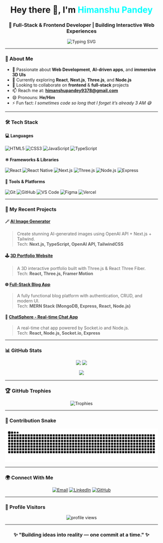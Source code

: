 <!-- 👋 Hi, I'm Himanshu Pandey -->

<h1 align="center">Hey there 👋, I'm <span style="color:#00FFFF;">Himanshu Pandey</span></h1>
<h3 align="center">🚀 Full-Stack & Frontend Developer | Building Interactive Web Experiences</h3>

<p align="center">
  <img src="https://readme-typing-svg.demolab.com?font=Fira+Code&duration=2000&pause=1000&color=00FFFF&center=true&vCenter=true&width=600&lines=Frontend+Developer;Full+Stack+Explorer;AI+and+3D+Web+Enthusiast;Always+Learning+New+Tech!" alt="Typing SVG" />
</p>

---

### 🧠 About Me

- 👀 Passionate about **Web Development**, **AI-driven apps**, and **immersive 3D UIs**  
- 🌱 Currently exploring **React**, **Next.js**, **Three.js**, and **Node.js**  
- 💞️ Looking to collaborate on **frontend** & **full-stack** projects  
- 📫 Reach me at: **[himanshupandey9378@gmail.com](mailto:himanshupandey9378@gmail.com)**  
- 😄 Pronouns: **He/Him**  
- ⚡ Fun fact: *I sometimes code so long that I forget it’s already 3 AM 😅*  

---

### 🛠️ Tech Stack  

#### 💻 Languages  
![HTML5](https://img.shields.io/badge/-HTML5-E34F26?logo=html5&logoColor=white)
![CSS3](https://img.shields.io/badge/-CSS3-1572B6?logo=css3&logoColor=white)
![JavaScript](https://img.shields.io/badge/-JavaScript-F7DF1E?logo=javascript&logoColor=black)
![TypeScript](https://img.shields.io/badge/-TypeScript-3178C6?logo=typescript&logoColor=white)
 
#### ⚛️ Frameworks & Libraries  
![React](https://img.shields.io/badge/-React-61DAFB?logo=react&logoColor=black)
![React Native](https://img.shields.io/badge/-React%20Native-61DAFB?logo=react&logoColor=black)
![Next.js](https://img.shields.io/badge/-Next.js-000000?logo=next.js&logoColor=white)
![Three.js](https://img.shields.io/badge/-Three.js-000000?logo=three.js&logoColor=white)
![Node.js](https://img.shields.io/badge/-Node.js-339933?logo=node.js&logoColor=white)
![Express](https://img.shields.io/badge/-Express.js-000000?logo=express&logoColor=white)

#### 🧰 Tools & Platforms  
![Git](https://img.shields.io/badge/-Git-F05032?logo=git&logoColor=white)
![GitHub](https://img.shields.io/badge/-GitHub-181717?logo=github&logoColor=white)
![VS Code](https://img.shields.io/badge/-VS_Code-0078D4?logo=visual-studio-code&logoColor=white)
![Figma](https://img.shields.io/badge/-Figma-F24E1E?logo=figma&logoColor=white)
![Vercel](https://img.shields.io/badge/-Vercel-000000?logo=vercel&logoColor=white)

---

### 💼 My Recent Projects  

#### 🪄 [AI Image Generator](https://github.com/Himanshu817324/AI-Image-Generator)
> Create stunning AI-generated images using OpenAI API + Next.js + Tailwind.  
Tech: **Next.js, TypeScript, OpenAI API, TailwindCSS**

#### 🕹️ [3D Portfolio Website](https://github.com/Himanshu817324/3D-Portfolio)
> A 3D interactive portfolio built with Three.js & React Three Fiber.  
Tech: **React, Three.js, Framer Motion**

#### 🌐 [Full-Stack Blog App](https://github.com/Himanshu817324/Blog-App)
> A fully functional blog platform with authentication, CRUD, and modern UI.  
Tech: **MERN Stack (MongoDB, Express, React, Node.js)**

#### 💬 [ChatSphere - Real-time Chat App](https://github.com/Himanshu817324/ChatSphere)
> A real-time chat app powered by Socket.io and Node.js.  
Tech: **React, Node.js, Socket.io, Express**

---

### 📊 GitHub Stats  

<p align="center">
  <img src="https://github-readme-stats.vercel.app/api?username=Himanshu817324&show_icons=true&theme=tokyonight" height="170"/>
  <img src="https://github-readme-stats.vercel.app/api/top-langs/?username=Himanshu817324&layout=compact&theme=tokyonight" height="170"/>
</p>

<p align="center">
  <img src="https://github-readme-streak-stats.herokuapp.com/?user=Himanshu817324&theme=tokyonight" height="170"/>
</p>

---

### 🏆 GitHub Trophies  

<p align="center">
  <img src="https://github-profile-trophy.vercel.app/?username=Himanshu817324&theme=tokyonight&no-frame=true&row=1&column=6" alt="Trophies" />
</p>

---

### 🐍 Contribution Snake  

<p align="center">
  <img src="https://github.com/Himanshu817324/Himanshu817324/blob/output/github-contribution-grid-snake.svg" alt="Snake animation" />
</p>

---

### 🌍 Connect With Me  

<p align="center">
  <a href="mailto:himanshupandey9378@gmail.com"><img src="https://img.shields.io/badge/Gmail-D14836?logo=gmail&logoColor=white" alt="Email"/></a>
  <a href="https://www.linkedin.com/in/himanshu-pandey-25a175281"><img src="https://img.shields.io/badge/LinkedIn-0A66C2?logo=linkedin&logoColor=white" alt="LinkedIn"/></a>
  <a href="https://github.com/Himanshu817324"><img src="https://img.shields.io/badge/GitHub-181717?logo=github&logoColor=white" alt="GitHub"/></a>
</p>

---

### 🎨 Profile Visitors  
<p align="center">
  <img src="https://komarev.com/ghpvc/?username=Himanshu817324&color=blueviolet&style=for-the-badge" alt="profile views"/>
</p>

---

<h3 align="center">✨ "Building ideas into reality — one commit at a time." ✨</h3>
